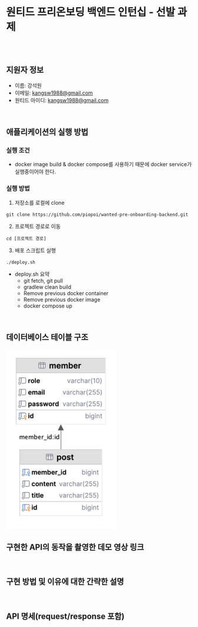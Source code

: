 # 원티드 프리온보딩 백엔드 인턴십 - 선발 과제
<br></br>
## 지원자 정보
- 이름: 강석원
- 이메일: kangsw1988@gmail.com
- 원티드 아이디: kangsw1988@gmail.com

<br>

## 애플리케이션의 실행 방법
### 실행 조건
- docker image build & docker compose를 사용하기 때문에 docker service가 실행중이어야 한다.
### 실행 방법
1. 저장소를 로컬에 clone
```shell
git clone https://github.com/piopoi/wanted-pre-onboarding-backend.git
```
2. 프로젝트 경로로 이동
```shell
cd [프로젝트 경로]
```
3. 배포 스크립트 실행
```shell
./deploy.sh
```
- deploy.sh 요약
  - git fetch, git pull
  - gradlew clean build
  - Remove previous docker container
  - Remove previous docker image
  - docker compose up
<br>

## 데이터베이스 테이블 구조

[//]: # (![db_diagram]&#40;docs/db_diagram.png&#41;)
<img src="docs/db_diagram.png" width="300"/>
<br>

## 구현한 API의 동작을 촬영한 데모 영상 링크

<br>

## 구현 방법 및 이유에 대한 간략한 설명

<br>

## API 명세(request/response 포함)
